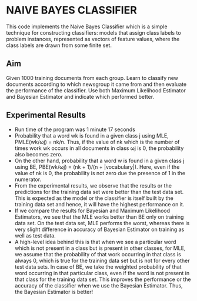 # NAIVE BAYES CLASSIFIER

This code implements the Naive Bayes Classifier which is a simple technique for constructing classifiers: models that assign class labels to problem instances, represented as vectors of feature values, where the class labels are drawn from some finite set.

## Aim
Given 1000 training documents from each group. Learn to classify new documents according to which newsgroup it came from and then evaluate the performance of the classifier. Use both Maximum Likelihood Estimator and Bayesian Estimator and indicate which performed better.

## Experimental Results

* Run time of the program was 1 minute 17 seconds
* Probability that a word wk is found in a given class j using MLE, PMLE(wk/ωj) = nk/n. Thus, if the value of nk which is the number of times work wk occurs in all documents in class ωj is 0, the probability also becomes zero.
* On the other hand, probability that a word w is found in a given class j using BE, PBE(wk/ωj) = (nk + 1)/(n + |vocabulary|). Here, even if the value of nk is 0, the probability is not zero due the presence of 1 in the numerator.
* From the experimental results, we observe that the results or the predictions for the training data set were better than the test data set. This is expected as the model or the classifier is itself built by the training data set and hence, it will have the highest performance on it.
* If we compare the results for Bayesian and Maximum Likelihood Estimators, we see that the MLE works better than BE only on training data set. On the test data set, MLE performs the worst, whereas there is very slight difference in accuracy of Bayesian Estimator on training as well as test data.
* A high-level idea behind this is that when we see a particular word which is not present in a class but is present in other classes, for MLE, we assume that the probability of that work occurring in that class is always 0, which is true for the training data set but is not for every other test data sets. In case of BE, we take the weighted probability of that word occurring in that particular class, even if the word is not present in that class for the training data set. This improves the performance or the accuracy of the classifier when we use the Bayesian Estimator. Thus, the Bayesian Estimator is better!
   
   
